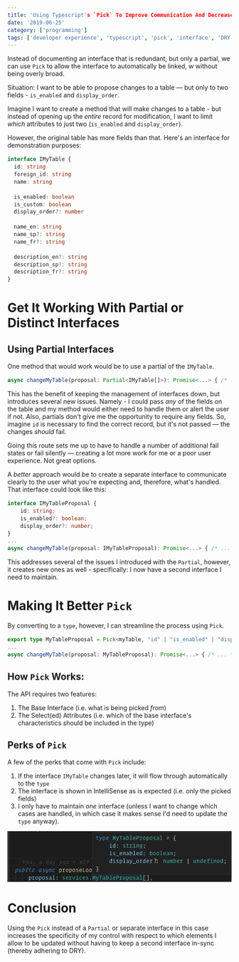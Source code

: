 ```yaml
---
title: 'Using Typescript's `Pick` To Improve Communication And Decrease Maintenance'
date: '2019-06-25'
category: ['programming']
tags: ['developer experience', 'typescript', 'pick', 'interface', 'DRY']
---
```


Instead of documenting an interface that is redundant, but only a partial, we can use `Pick` to allow the interface to automatically be linked, w without being overly broad.

Situation: I want to be able to propose changes to a table — but only to two fields - `is_enabled` and `display_order`.

Imagine I want to create a method that will make changes to a table - but instead of opening up the _entire_ record for modification, I want to limit _which_ attributes to just two (`is_enabled` and `display_order`).

However, the original table has more fields than that. Here's an interface for demonstration purposes:

```typescript
interface IMyTable {
  id: string
  foreign_id: string
  name: string

  is_enabled: boolean
  is_custom: boolean
  display_order?: number

  name_en: string
  name_sp?: string
  name_fr?: string

  description_en?: string
  description_sp?: string
  description_fr?: string
}
```

# Get It Working With Partial or Distinct Interfaces

## Using Partial Interfaces

One method that would work would be to use a partial of the `IMyTable`.

```typescript
async changeMyTable(proposal: Partial<IMyTable[]>): Promise<...> { /* ... */ }
```

This has the benefit of keeping the management of interfaces down, but introduces several new issues.
Namely - I could pass _any_ of the fields on the table and my method would either need to handle them or alert the user if not. Also, partials don't give me the opportunity to require any fields. So, imagine `id` is necessary to find the correct record, but it's not passed — the changes _should_ fail.

Going this route sets me up to have to handle a number of additional fail states or fail silently — creating a lot more work for me or a poor user experience. Not great options.

A _better_ approach would be to create a separate interface to communicate clearly to the user what you're expecting and, therefore, what's handled. That interface could look like this:

```typescript
interface IMyTableProposal {
    id: string;
    is_enabled?: boolean;
    display_order?: number;
}
...
async changeMyTable(proposal: IMyTableProposal): Promise<...> { /* ... */ }

```

This addresses several of the issues I introduced with the `Partial`, however, it creates new ones as well - specifically: I now have a second interface I need to maintain.

# Making It Better `Pick`

By converting to a `type`, however, I can streamline the process using `Pick`.

```typescript
export type MyTableProposal = Pick<myTable, "id" | "is_enabled" | "display_order">;
...
async changeMyTable(proposal: MyTableProposal): Promise<...> { /* ... */ }
```

## How `Pick` Works:

The API requires two features:

1. The Base Interface (i.e. what is being picked _from_)
2. The Select(ed) Attributes (i.e. which of the base interface's characteristics should be included in the type)

## Perks of `Pick`

A few of the perks that come with `Pick` include:

1. If the interface `IMyTable` changes later, it will flow through automatically to the `type`
2. The interface is shown in IntelliSense as is expected (i.e. only the picked fields)
3. I only have to maintain _one_ interface (unless I want to change which cases are handled, in which case it makes sense I'd need to update the `type` anyway).

![](./pick-type-my-table.png)

# Conclusion

Using the `Pick` instead of a `Partial` or separate interface in this case increases the specificity of my control with respect to which elements I allow to be updated without having to keep a second interface in-sync (thereby adhering to DRY).
